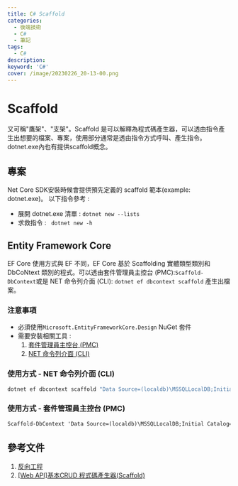 ```yaml
---
title: C# Scaffold 
categories: 
  - 後端技術
  - C# 
  - 筆記
tags: 
  - C#
description:
keyword: 'C#'
cover: /image/20230226_20-13-00.png
---
```

# Scaffold 
又可稱"鷹架"、"支架"。Scaffold 是可以解釋為程式碼產生器，可以透由指令產生出想要的檔案、專案，使用部分通常是透由指令方式呼叫、產生指令。dotnet.exe內也有提供scaffold概念。

## 專案
Net Core SDK安裝時候會提供預先定義的 scaffold 範本(example: dotnet.exe)。 以下指令參考 : 
- 展開 dotnet.exe 清單 : ```dotnet new --lists ```
- 求救指令 : ``` dotnet new -h```


## Entity Framework Core 
EF Core 使用方式與 EF 不同，EF Core 基於 Scaffolding 實體類型類別和 DbCoNtext 類別的程式。可以透由套件管理員主控台 (PMC):```Scaffold-DbContext```或是 NET 命令列介面 (CLI): ```dotnet ef dbcontext scaffold``` 產生出檔案。

### 注意事項
- 必須使用```Microsoft.EntityFrameworkCore.Design``` NuGet 套件
- 需要安裝相關工具 : 
  1. [套件管理員主控台 (PMC)](https://docs.microsoft.com/zh-tw/ef/core/cli/powershell)
  2. [NET 命令列介面 (CLI)](https://docs.microsoft.com/zh-tw/ef/core/cli/dotnet)

### 使用方式 - NET 命令列介面 (CLI)
```cmd
dotnet ef dbcontext scaffold "Data Source=(localdb)\MSSQLLocalDB;Initial Catalog=Chinook" Microsoft.EntityFrameworkCore.SqlServer
```

### 使用方式 - 套件管理員主控台 (PMC)
```cmd
Scaffold-DbContext 'Data Source=(localdb)\MSSQLLocalDB;Initial Catalog=Chinook' Microsoft.EntityFrameworkCore.SqlServer
```

## 參考文件
1. [反向工程](https://docs.microsoft.com/zh-tw/ef/core/managing-schemas/scaffolding?tabs=dotnet-core-cli)
2. [[Web API]基本CRUD 程式碼產生器(Scaffold)](https://dotblogs.com.tw/stanley14/2016/07/02/193832)